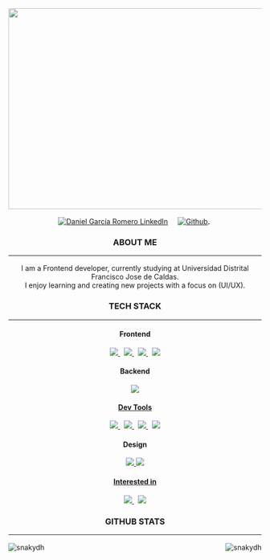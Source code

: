 <div align="center">
  <img  src="https://i.pinimg.com/originals/82/4b/87/824b877bf4c731e3fcc13a8881c3e982.jpg" 
width="800" height="400"/>
</div>
<p align="center">
  <a href="https://www.linkedin.com/in/danielgarciadh/"><img align="center" src="https://img.shields.io/badge/linkedin-0077B5.svg?&style=for-the-badge&logo=linkedin&logoColor=white" alt="Daniel García Romero LinkedIn" /></a>
&nbsp;
&nbsp;
  <a href="https://github.com/snakydh">
    <img align="center" src="https://img.shields.io/badge/github-181717.svg?&style=for-the-badge&logo=github" alt="Github" />
  </a>
  &nbsp;
</p>

<p align=center>
  <h3 align="center">ABOUT ME<hr/></h3>
  <p align="center">
    I am a Frontend developer, currently studying at 
    Universidad Distrital Francisco Jose de Caldas. </br>
    I enjoy learning and creating new projects with a focus on (UI/UX).
  </p>

</p>

<h3 align="center">TECH STACK<hr/></h3>

<h4 align="center">Frontend</h4>
<p align="center">
  <a href='https://developer.mozilla.org/en-US/docs/Web/Guide/HTML/HTML5'>
    <img src="https://img.shields.io/badge/html5-e34f26.svg?&style=for-the-badge&logo=html5&logoColor=white" />
  </a>
  &nbsp;
  <a href='https://developer.mozilla.org/en-US/docs/Web/CSS'>
    <img src="https://img.shields.io/badge/css3-1572B6.svg?&style=for-the-badge&logo=css3&logoColor=white" />
  </a>
    &nbsp;
  <a href='https://getbootstrap.com/docs/5.1/getting-started/introduction/'>
    <img src='https://img.shields.io/badge/Bootstrap-563D7C?style=for-the-badge&logo=bootstrap&logoColor=white' />
  </a>
  &nbsp;
  <a href='https://developer.mozilla.org/en-US/docs/Web/JavaScript/Guide'>
    <img src="https://img.shields.io/badge/JavaScript-323330?style=for-the-badge&logo=javascript&logoColor=F7DF1E" />
  </a>
</p>

<h4 align="center">Backend</h4>
<p align="center">
  <a href='https://www.postgresql.org'>
    <img src='https://img.shields.io/badge/PostgreSQL-316192?style=for-the-badge&logo=postgresql&logoColor=white' />  
</p>

<h4 align="center">Dev Tools</h4>
<p align="center">
  <a href='https://git-scm.com/'>
    <img src='https://img.shields.io/badge/git-F05032?logo=git&style=for-the-badge&logoColor=white' />
  </a>
  &nbsp;
  <a href='https://github.com/'>
    <img src="https://img.shields.io/badge/Github-181717.svg?&style=for-the-badge&logo=github&logoColor=white" />
  </a>
  &nbsp; 
  <a href='https://code.visualstudio.com/'>
    <img src="https://img.shields.io/badge/Visual studio Code-007ACC.svg?&style=for-the-badge&logo=visualstudiocode&logoColor=white" />
  </a>
    &nbsp; 
  <a href='https://www.jetbrains.com/es-es/idea/'>
    <img src="https://img.shields.io/badge/IntelliJ_IDEA-000000.svg?style=for-the-badge&logo=intellij-idea&logoColor=white" />
  </a>
</p>
<h4 align="center">Design</h4>
<p align="center">
  <a href='https://www.canva.com'>
    <img src='https://img.shields.io/badge/Canva-%2300C4CC.svg?&style=for-the-badge&logo=Canva&logoColor=white' />
    <a href='https://www.figma.com'>
    <img src='https://img.shields.io/badge/Figma-F24E1E?style=for-the-badge&logo=figma&logoColor=white' />  
</p>
<h4 align="center">Interested in</h4>
<p align="center">
  <a href='https://www.typescriptlang.org/'>
    <img src="https://img.shields.io/badge/typescript-007ACC.svg?&style=for-the-badge&logo=typescript&logoColor=white" />
  </a>
  &nbsp;
 <a href='https://www.react.org/'>
   <img src='https://img.shields.io/badge/react-61DAFB?logoWidth=30&labelColor=black&style=for-the-badge&logo=react' />
 </a> 
</p>
<h3 align="center">GITHUB STATS<hr/></h3>
<a>
<img align="left" src="https://github-readme-stats.vercel.app/api/top-langs/?username=snakydh&theme=dark&,dockerfile" alt="snakydh" />
</a>
<a>
<img align="right" src="https://github-readme-stats.vercel.app/api?username=snakydh&theme=dark&show_icons=true&line_height=27&" alt="snakydh" />
</a>

